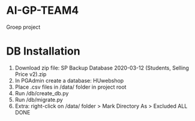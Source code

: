 # AI-GP-TEAM4
Groep project

# DB Installation
1) Download zip file: SP Backup Database 2020-03-12 (Students, Selling Price v2).zip
2) In PGAdmin create a database: HUwebshop
3) Place .csv files in /data/ folder in project root
4) Run /db/create_db.py
5) Run /db/migrate.py
6) Extra: right-click on /data/ folder > Mark Directory As > Excluded
ALL DONE

